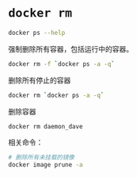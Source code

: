 # `docker rm`

```bash
docker ps --help
```

强制删除所有容器，包括运行中的容器。

```bash
docker rm -f `docker ps -a -q`
```

删除所有停止的容器

```bash
docker rm `docker ps -a -q`
```

删除容器

```bash
docker rm daemon_dave

```

相关命令：

```bash
# 删除所有未挂载的镜像
docker image prune -a
```
